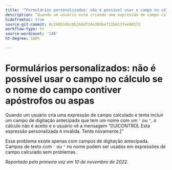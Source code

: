 ```yaml
---
title: '“Formulários personalizados: não é possível usar o campo no cálculo se o nome do campo contiver aspas ou um apóstrofo”'
description: “Quando um usuário está criando uma expressão de campo calculado e tenta incluir um campo de digitação antecipada que tenha um nome com um apóstrofo ou aspas, o cálculo não é aceito e o usuário vê a mensagem Esta expressão personalizada é inválida, tente novamente.”
hidefromtoc: true
source-git-commit: 0c260518bc0b268d734e309bef11b613fee90172
workflow-type: ht
source-wordcount: '148'
ht-degree: 100%

---
```



# Formulários personalizados: não é possível usar o campo no cálculo se o nome do campo contiver apóstrofos ou aspas

Quando um usuário cria uma expressão de campo calculado e tenta incluir um campo de digitação antecipada que tem um nome com um `'` ou `"`, o cálculo não é aceito e o usuário vê a mensagem “[!UICONTROL Esta expressão personalizada é inválida. Tente novamente.]”

Esse problema existe apenas com campos de digitação antecipada. Campos de texto com `'` ou `"` no nome podem ser usados em expressões de campo calculado sem problemas.

_Reportado pela primeira vez em 10 de novembro de 2022._

